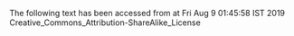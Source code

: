 The following text has been accessed from at Fri Aug 9 01:45:58 IST 2019
Creative_Commons_Attribution-ShareAlike_License
